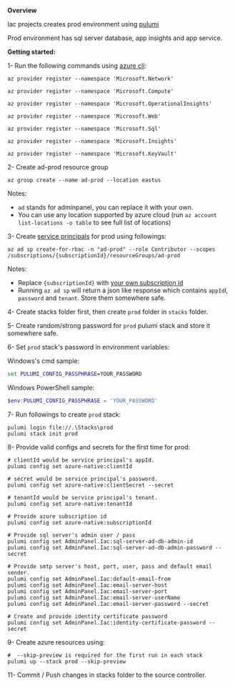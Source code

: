 ﻿**Overview**

Iac projects creates prod environment using [pulumi](https://www.pulumi.com/)

Prod environment has sql server database, app insights and app service.

**Getting started:**

1-  Run the following commands using [azure cli](https://docs.microsoft.com/en-us/cli/azure/install-azure-cli):

```
az provider register --namespace 'Microsoft.Network'

az provider register --namespace 'Microsoft.Compute'

az provider register --namespace 'Microsoft.OperationalInsights'

az provider register --namespace 'Microsoft.Web'

az provider register --namespace 'Microsoft.Sql'

az provider register --namespace 'Microsoft.Insights'

az provider register --namespace 'Microsoft.KeyVault'

```

2- Create ad-prod resource group

```
az group create --name ad-prod --location eastus
```

Notes:
* `ad` stands for adminpanel, you can replace it with your own.
* You can use any location supported by azure cloud (run `az account list-locations -o table` to see full list of locations)

3- Create [service principals](https://docs.microsoft.com/en-us/azure/active-directory/develop/app-objects-and-service-principals) for prod using followings:

```
az ad sp create-for-rbac -n "ad-prod" --role Contributor --scopes /subscriptions/{subscriptionId}/resourceGroups/ad-prod
```

Notes:

* Replace `{subscriptionId}` with [your own subscription id](https://docs.microsoft.com/en-us/azure/media-services/latest/setup-azure-subscription-how-to)
* Running `az ad sp` will return a json like response which contains `appId`l, `password` and `tenant`. Store them somewhere safe.

4- Create stacks folder first, then create `prod` folder in `stacks` folder.

5- Create random/strong password for `prod` pulumi stack and store it somewhere safe.

6- Set `prod` stack's password in environment variables:

Windows's cmd sample:

```cmd
set PULUMI_CONFIG_PASSPHRASE=YOUR_PASSWORD
```

Windows PowerShell sample:

```powershell
$env:PULUMI_CONFIG_PASSPHRASE = 'YOUR_PASSWORD'
```

7- Run followings to create `prod` stack:
```
pulumi login file://.\Stacks\prod
pulumi stack init prod
```

8- Provide valid configs and secrets for the first time for prod:

```
# clientId would be service principal's appId.
pulumi config set azure-native:clientId 

# secret would be service principal's password.
pulumi config set azure-native:clientSecret --secret

# tenantId would be service principal's tenant.
pulumi config set azure-native:tenantId 

# Provide azure subscription id
pulumi config set azure-native:subscriptionId

# Provide sql server's admin user / pass
pulumi config set AdminPanel.Iac:sql-server-ad-db-admin-id
pulumi config set AdminPanel.Iac:sql-server-ad-db-admin-password --secret

# Provide smtp server's host, port, user, pass and default email sender.
pulumi config set AdminPanel.Iac:default-email-from
pulumi config set AdminPanel.Iac:email-server-host
pulumi config set AdminPanel.Iac:email-server-port
pulumi config set AdminPanel.Iac:email-server-userName
pulumi config set AdminPanel.Iac:email-server-password --secret

# Create and provide identity certificate password
pulumi config set AdminPanel.Iac:identity-certificate-password --secret
```

9- Create azure resources using:
```
#  --skip-preview is required for the first run in each stack
pulumi up --stack prod --skip-preview
```

11- Commit / Push changes in stacks folder to the source controller.